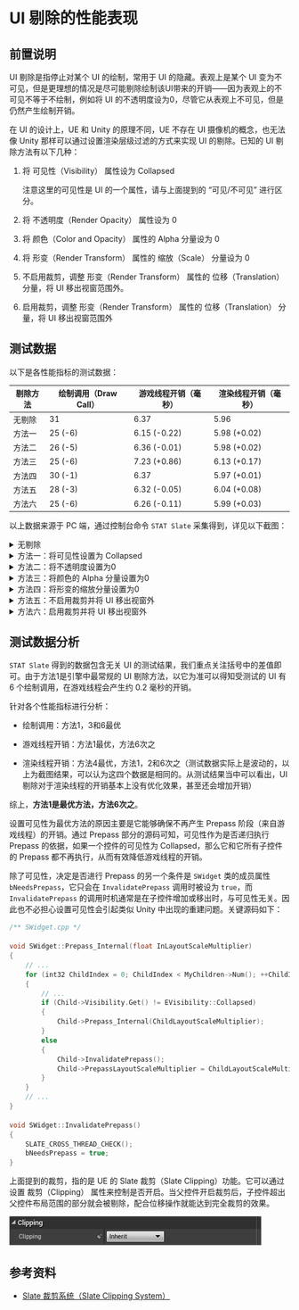 # UI 剔除的性能表现


## 前置说明

UI 剔除是指停止对某个 UI 的绘制，常用于 UI 的隐藏。表观上是某个 UI 变为不可见，但是更理想的情况是尽可能剔除绘制该UI带来的开销——因为表观上的不可见不等于不绘制，例如将 UI 的不透明度设为0，尽管它从表观上不可见，但是仍然产生绘制开销。

在 UI 的设计上，UE 和 Unity 的原理不同，UE 不存在 UI 摄像机的概念，也无法像 Unity 那样可以通过设置渲染层级过滤的方式来实现 UI 的剔除。已知的 UI 剔除方法有以下几种：

1. 将 可见性（Visibility） 属性设为 Collapsed

    注意这里的可见性是 UI 的一个属性，请与上面提到的 “可见/不可见” 进行区分。

2. 将 不透明度（Render Opacity） 属性设为 0

3. 将 颜色（Color and Opacity） 属性的 Alpha 分量设为 0

4. 将 形变（Render Transform） 属性的 缩放（Scale） 分量设为 0

5. 不启用裁剪，调整 形变（Render Transform） 属性的 位移（Translation） 分量，将 UI 移出视窗范围外。

6. 启用裁剪，调整 形变（Render Transform） 属性的 位移（Translation） 分量，将 UI 移出视窗范围外


## 测试数据

以下是各性能指标的测试数据：

| 剔除方法 | 绘制调用（Draw Call） | 游戏线程开销（毫秒） | 渲染线程开销（毫秒） |
| - | - | - | - |
| 无剔除 | 31 | 6\.37 | 5\.96 |
| 方法一 | 25 \(\-6\) | 6\.15 \(\-0\.22\) | 5\.98 \(\+0\.02\) |
| 方法二 | 26 \(\-5\) | 6\.36 \(\-0\.01\) | 5\.98 \(\+0\.02\) |
| 方法三 | 25 \(\-6\) | 7\.23 \(\+0\.86\) | 6\.13 \(\+0\.17\) |
| 方法四 | 30 \(\-1\) | 6\.37 | 5\.97 \(\+0\.01\) |
| 方法五 | 28 \(\-3\) | 6\.32 \(\-0\.05\) | 6\.04 \(\+0\.08\) |
| 方法六 | 25 \(\-6\) | 6\.26 \(\-0\.11\) | 5\.99 \(\+0\.03\) |

以上数据来源于 PC 端，通过控制台命令 `STAT Slate` 采集得到，详见以下截图：

<details>

<summary>无剔除</summary>

![](ui_culling_performance/stats_no_culling.png)

</details>

<details>

<summary>方法一：将可见性设置为 Collapsed</summary>

![](ui_culling_performance/stats_collapsed.png)

</details>

<details>

<summary>方法二：将不透明度设置为0</summary>

![](ui_culling_performance/stats_zero_opacity.png)

</details>

<details>

<summary>方法三：将颜色的 Alpha 分量设置为0</summary>

![](ui_culling_performance/stats_zero_alpha.png)

</details>

<details>

<summary>方法四：将形变的缩放分量设置为0</summary>

![](ui_culling_performance/stats_zero_scale.png)

</details>

<details>

<summary>方法五：不启用裁剪并将 UI 移出视窗外</summary>

![](ui_culling_performance/stats_outside_no_clipping.png)

</details>

<details>

<summary>方法六：启用裁剪并将 UI 移出视窗外</summary>

![](ui_culling_performance/stats_outside_clipping.png)

</details>


## 测试数据分析

`STAT Slate` 得到的数据包含无关 UI 的测试结果，我们重点关注括号中的差值即可。由于方法1是引擎中最常规的 UI 剔除方法，以它为准可以得知受测试的 UI 有 6 个绘制调用，在游戏线程会产生约 0\.2 毫秒的开销。

针对各个性能指标进行分析：

+ 绘制调用：方法1，3和6最优

+ 游戏线程开销：方法1最优，方法6次之

+ 渲染线程开销：方法4最优，方法1，2和6次之（测试数据实际上是波动的，以上为截图结果，可以认为这四个数据是相同的。从测试结果当中可以看出，UI 剔除对于渲染线程的开销基本上没有优化效果，甚至还会增加开销）

综上，**方法1是最优方法，方法6次之**。

设置可见性为最优方法的原因主要是它能够确保不再产生 Prepass 阶段（来自游戏线程）的开销。通过 Prepass 部分的源码可知，可见性作为是否递归执行 Prepass 的依据，如果一个控件的可见性为 Collapsed，那么它和它所有子控件的 Prepass 都不再执行，从而有效降低游戏线程的开销。

除了可见性，决定是否进行 Prepass 的另一个条件是 `SWidget` 类的成员属性 `bNeedsPrepass`，它只会在 `InvalidatePrepass` 调用时被设为 `true`，而 `InvalidatePrepass` 的调用时机通常是在子控件增加或移出时，与可见性无关。因此也不必担心设置可见性会引起类似 Unity 中出现的重建问题。关键源码如下：

```c++
/** SWidget.cpp */

void SWidget::Prepass_Internal(float InLayoutScaleMultiplier)
{
    // ...
    for (int32 ChildIndex = 0; ChildIndex < MyChildren->Num(); ++ChildIndex)
    {
        // ...
        if (Child->Visibility.Get() != EVisibility::Collapsed)
        {
            Child->Prepass_Internal(ChildLayoutScaleMultiplier);
        }
        else
        {
            Child->InvalidatePrepass();
            Child->PrepassLayoutScaleMultiplier = ChildLayoutScaleMultiplier;
        }
    }
    // ...
}

void SWidget::InvalidatePrepass()
{
    SLATE_CROSS_THREAD_CHECK();
    bNeedsPrepass = true;
}
```

上面提到的裁剪，指的是 UE 的 Slate 裁剪（Slate Clipping）功能。它可以通过设置 裁剪（Clipping） 属性来控制是否开启。当父控件开启裁剪后，子控件超出父控件布局范围的部分就会被剔除，配合位移操作就能达到完全裁剪的效果。

![](ui_culling_performance/property_clipping.png)


## 参考资料

+ [Slate 裁剪系统（Slate Clipping System）](https://docs.unrealengine.com/en-US/ProgrammingAndScripting/Slate/ClippingSystem/index.html)
